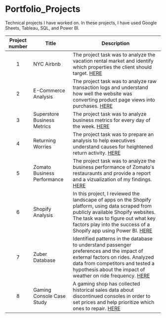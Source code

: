 # Portfolio_Projects
Technical projects I have worked on. In these projects, I have used Google Sheets, Tableau, SQL, and Power BI.


| Project number | Title | Description |
| :-----------: | ----------- |----------- |
| 1 | NYC Airbnb | The project task was to analyze the vacation rental market and identify which properties the client should target. [HERE](https://github.com/jaycebrayboy/NYC-Airbnb) | 
| 2 | E-Commerce Analysis | The project task was to analyze raw transaction logs and understand how well the website was converting product page views into purchases. [HERE](https://github.com/jaycebrayboy/ECommerce-Analysis) |
| 3 | Superstore Business Metrics | The project task was to analyze business metrics for every day of the week. [HERE](https://github.com/jaycebrayboy/Business-Metrics)
| 4 | Returning Worries | The project task was to prepare an analysis to help executives understand causes for heightened return activity. [HERE](https://github.com/jaycebrayboy/Returning-Research)
| 5 | Zomato Business Performance | The project task was to analyze the business performance of Zomato's restauraunts and provide a report and a vizualization of my findings. [HERE](https://github.com/jaycebrayboy/Zomato-Business-Performance)
| 6 | Shopify Analysis | In this project, I reviewed the landscape of apps on the Shopify platform, using data scraped from publicly available Shopify websites. The task was to figure out what key factors play into the success of a Shopify app using Power BI. [HERE](https://github.com/jaycebrayboy/Shopify-Analysis)
| 7 | Zuber Database | Identified patterns in the database to understand passenger preferences and the impact of external factors on rides. Analyzed data from competitors and tested a hypothesis about the impact of weather on ride frequency. [HERE](https://github.com/jaycebrayboy/Zuber-Database)
| 8 | Gaming Console Case Study | A gaming shop has collected historical sales data about discontinued consoles in order to set prices and help prioritize which ones to repair. [HERE]((https://github.com/jaycebrayboy/Gaming-Console-Case-Study))


